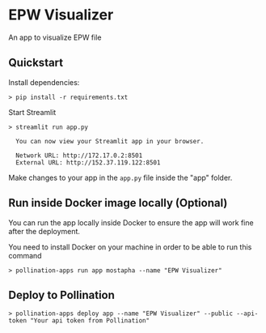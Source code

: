 # EPW Visualizer

An app to visualize EPW file

## Quickstart

Install dependencies:

```
> pip install -r requirements.txt
```

Start Streamlit

```
> streamlit run app.py

  You can now view your Streamlit app in your browser.

  Network URL: http://172.17.0.2:8501
  External URL: http://152.37.119.122:8501

```

Make changes to your app in the `app.py` file inside the "app" folder.

## Run inside Docker image locally (Optional)

You can run the app locally inside Docker to ensure the app will work fine after the deployment.

You need to install Docker on your machine in order to be able to run this command

```
> pollination-apps run app mostapha --name "EPW Visualizer"
```

## Deploy to Pollination

```
> pollination-apps deploy app --name "EPW Visualizer" --public --api-token "Your api token from Pollination"
```




